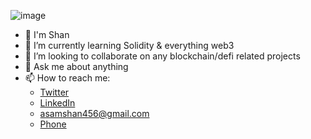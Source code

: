 ![image](https://github-profile-trophy.vercel.app/?username=ryo-ma&theme=nord)

- 👋 I'm Shan
- 🌱 I’m currently learning Solidity & everything web3
- 👯 I’m looking to collaborate on any blockchain/defi related projects
- 💬 Ask me about anything
- 📫 How to reach me: 
  - [Twitter](https://twitter.com/shan8851)
  - [LinkedIn](https://www.linkedin.com/in/asamshan/)
  - <asamshan456@gmail.com>
  - [Phone](https://www.youtube.com/watch?v=oHg5SJYRHA0)




